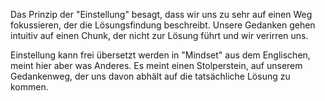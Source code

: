 Das Prinzip der "Einstellung" besagt, dass wir uns zu sehr auf einen Weg fokussieren, der die Lösungsfindung beschreibt. Unsere Gedanken gehen intuitiv auf einen Chunk, der nicht zur Lösung führt und wir verirren uns.

Einstellung kann frei übersetzt werden in "Mindset" aus dem Englischen, meint hier aber was Anderes. Es meint einen Stolperstein, auf unserem Gedankenweg, der uns davon abhält auf die tatsächliche Lösung zu kommen.